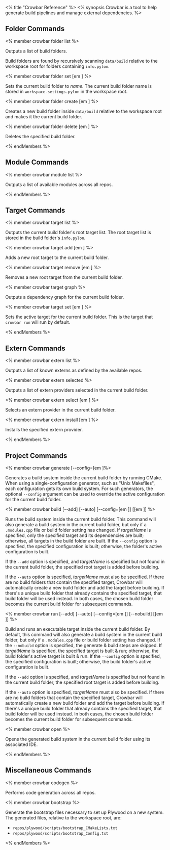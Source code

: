 <% title "Crowbar Reference" %>
<% synopsis 
Crowbar is a tool to help generate build pipelines and manage external dependencies.
%>

## Folder Commands

<% member crowbar folder list %>

Outputs a list of build folders.

Build folders are found by recursively scanning `data/build` relative to the workspace root for folders containing `info.pylon`.

<% member crowbar folder set [em <folderName>] %>

Sets the current build folder to _name_. The current build folder name is stored in `workspace-settings.pylon` in the workspace root.

<% member crowbar folder create [em <folderName>] %>

Creates a new build folder inside `data/build` relative to the workspace root and makes it the current build folder.

<% member crowbar folder delete [em <folderName>] %>

Deletes the specified build folder.

<% endMembers %>

## Module Commands

<% member crowbar module list %>

Outputs a list of available modules across all repos.

<% endMembers %>

## Target Commands

<% member crowbar target list %>

Outputs the current build folder's root target list. The root target list is stored in the build folder's `info.pylon`.

<% member crowbar target add [em <targetName>] %>

Adds a new root target to the current build folder.

<% member crowbar target remove [em <targetName>] %>

Removes a new root target from the current build folder.

<% member crowbar target graph %>

Outputs a dependency graph for the current build folder.

<% member crowbar target set [em <targetName>] %>

Sets the active target for the current build folder. This is the target that `crowbar run` will run by default.

<% endMembers %>

## Extern Commands

<% member crowbar extern list %>

Outputs a list of known externs as defined by the available repos.

<% member crowbar extern selected %>

Outputs a list of extern providers selected in the current build folder.

<% member crowbar extern select [em <providerName>] %>

Selects an extern provider in the current build folder.

<% member crowbar extern install [em <providerName>] %>

Installs the specified extern provider.

<% endMembers %>

## Project Commands

<% member crowbar generate \[--config=[em <configName>\]%>

Generates a build system inside the current build folder by running CMake. When using a single-configuration generator, such as "Unix Makefiles", each configuration gets its own build system. For such generators, the optional `--config` argument can be used to override the active configuration for the current build folder.

<% member crowbar build \[--add\] \[--auto\] \[--config=[em <configName>]\] \[[em <targetName>]\] %>

Runs the build system inside the current build folder. This command will also generate a build system in the current build folder, but only if a `.modules.cpp` file or build folder setting has changed. If *targetName* is specified, only the specified target and its dependencies are built; otherwise, all targets in the build folder are built. If the `--config` option is specified, the specified configuration is built; otherwise, the folder's active configuration is built.

If the `--add` option is specified, and *targetName* is specified but not found in the current build folder, the specified root target is added before building.

If the `--auto` option is specified, *targetName* must also be specified. If there are no build folders that contain the specified target, Crowbar will automatically create a new build folder and add the target before building. If there's a unique build folder that already contains the specified target, that build folder will be used instead. In both cases, the chosen build folder becomes the current build folder for subsequent commands.

<% member crowbar run \[--add\] \[--auto\] \[--config=[em <configName>]\] \[--nobuild\] \[[em <targetName>]\] %>

Build and runs an executable target inside the current build folder. By default, this command will also generate a build system in the current build folder, but only if a `.modules.cpp` file or build folder setting has changed. If the `--nobuild` option is specified, the generate & build steps are skipped. If *targetName* is specified, the specified target is built & run; otherwise, the build folder's active target is built & run. If the `--config` option is specified, the specified configuration is built; otherwise, the build folder's active configuration is built.

If the `--add` option is specified, and *targetName* is specified but not found in the current build folder, the specified root target is added before building.

If the `--auto` option is specified, *targetName* must also be specified. If there are no build folders that contain the specified target, Crowbar will automatically create a new build folder and add the target before building. If there's a unique build folder that already contains the specified target, that build folder will be used instead. In both cases, the chosen build folder becomes the current build folder for subsequent commands.

<% member crowbar open %>

Opens the generated build system in the current build folder using its associated IDE.

<% endMembers %>

## Miscellaneous Commands

<% member crowbar codegen %>

Performs code generation across all repos.

<% member crowbar bootstrap %>

Generate the bootstrap files necessary to set up Plywood on a new system. The generated files, relative to the workspace root, are:

* `repos/plywood/scripts/bootstrap_CMakeLists.txt`
* `repos/plywood/scripts/bootstrap_Config.txt`

<% endMembers %>
